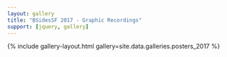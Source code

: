 ```yaml
---
layout: gallery
title: "BSidesSF 2017 - Graphic Recordings"
support: [jquery, gallery]
---
```


{% include gallery-layout.html gallery=site.data.galleries.posters_2017 %}

